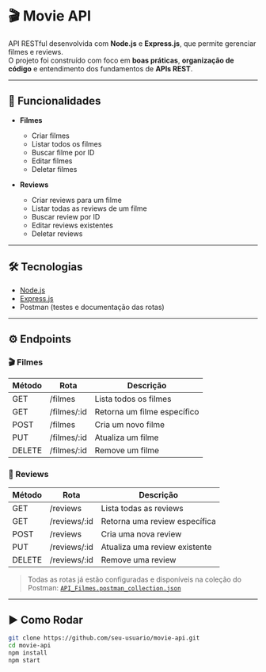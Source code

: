 # 🎬 Movie API  

API RESTful desenvolvida com **Node.js** e **Express.js**, que permite gerenciar filmes e reviews.  
O projeto foi construído com foco em **boas práticas**, **organização de código** e entendimento dos fundamentos de **APIs REST**.  

---

## 📌 Funcionalidades  

- **Filmes**  
  - Criar filmes  
  - Listar todos os filmes  
  - Buscar filme por ID  
  - Editar filmes  
  - Deletar filmes  

- **Reviews**  
  - Criar reviews para um filme  
  - Listar todas as reviews de um filme
  - Buscar review por ID 
  - Editar reviews existentes  
  - Deletar reviews  

---

## 🛠️ Tecnologias  

- [Node.js](https://nodejs.org/)  
- [Express.js](https://expressjs.com/)
- Postman (testes e documentação das rotas)
  
---

## ⚙️ Endpoints  

### 🎬 Filmes
| Método | Rota        | Descrição                   |
|--------|-------------|-----------------------------|
| GET    | /filmes     | Lista todos os filmes       |
| GET    | /filmes/:id | Retorna um filme específico |
| POST   | /filmes     | Cria um novo filme          |
| PUT    | /filmes/:id | Atualiza um filme           |
| DELETE | /filmes/:id | Remove um filme             |

### 📝 Reviews
| Método | Rota                     | Descrição                          |
|--------|--------------------------|------------------------------------|
| GET    | /reviews                 | Lista todas as reviews             |
| GET    | /reviews/:id             | Retorna uma review específica      |
| POST   | /reviews                 | Cria uma nova review               |
| PUT    | /reviews/:id             | Atualiza uma review existente      |
| DELETE | /reviews/:id             | Remove uma review                  |

> Todas as rotas já estão configuradas e disponíveis na coleção do Postman: [`API_Filmes.postman_collection.json`](./API_Filmes.postman_collection.json)

---

## ▶️ Como Rodar  

```bash
git clone https://github.com/seu-usuario/movie-api.git
cd movie-api
npm install
npm start
